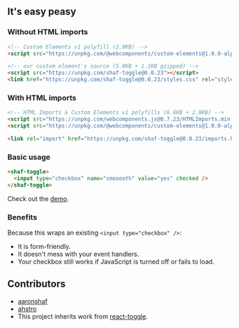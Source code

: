 ## It's easy peasy

### Without HTML imports

```html
<!-- Custom Elements v1 polyfill (2.9KB) -->
<script src="https://unpkg.com/@webcomponents/custom-elements@1.0.0-alpha.3"></script>
```

```html
<!-- our custom element's source (5.8KB + 1.1KB gzipped) -->
<script src="https://unpkg.com/shaf-toggle@0.0.23"></script>
<link href="https://unpkg.com/shaf-toggle@0.0.23/styles.css" rel="stylesheet">
```

### With HTML imports
```html
<!-- HTML Imports & Custom Elements v1 polyfills (6.6KB + 2.9KB) -->
<script src="https://unpkg.com/webcomponents.js@0.7.23/HTMLImports.min.js"></script>
<script src="https://unpkg.com/@webcomponents/custom-elements@1.0.0-alpha.3"></script>
```

```html
<link rel="import" href="https://unpkg.com/shaf-toggle@0.0.23/imports.html">
```

### Basic usage

```html
<shaf-toggle>
  <input type="checkbox" name="smooooth" value="yes" checked />
</shaf-toggle>
```

Check out the [demo](https://aaronshaf.github.io/shaf-toggle/).


### Benefits

Because this wraps an existing `<input type="checkbox" />`:

* It is form-friendly.
* It doesn't mess with your event handlers.
* Your checkbox still works if JavaScript is turned off or fails to load.

## Contributors

* [aaronshaf](https://github.com/aaronshaf)
* [ahstro](https://github.com/ahstro)
* This project inherits work from [react-toggle](https://github.com/aaronshaf/react-toggle).
